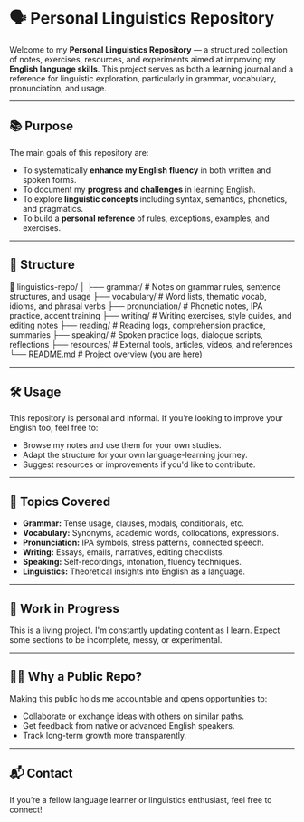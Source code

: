 # 🗣️ Personal Linguistics Repository

Welcome to my **Personal Linguistics Repository** — a structured collection of notes, exercises, resources, and experiments aimed at improving my **English language skills**. This project serves as both a learning journal and a reference for linguistic exploration, particularly in grammar, vocabulary, pronunciation, and usage.

---

## 📚 Purpose

The main goals of this repository are:

- To systematically **enhance my English fluency** in both written and spoken forms.
- To document my **progress and challenges** in learning English.
- To explore **linguistic concepts** including syntax, semantics, phonetics, and pragmatics.
- To build a **personal reference** of rules, exceptions, examples, and exercises.

---

## 🧭 Structure

📁 linguistics-repo/
│
├── grammar/              # Notes on grammar rules, sentence structures, and usage
├── vocabulary/           # Word lists, thematic vocab, idioms, and phrasal verbs
├── pronunciation/        # Phonetic notes, IPA practice, accent training
├── writing/              # Writing exercises, style guides, and editing notes
├── reading/              # Reading logs, comprehension practice, summaries
├── speaking/             # Spoken practice logs, dialogue scripts, reflections
├── resources/            # External tools, articles, videos, and references
└── README.md             # Project overview (you are here)

---

## 🛠️ Usage

This repository is personal and informal. If you're looking to improve your English too, feel free to:

- Browse my notes and use them for your own studies.
- Adapt the structure for your own language-learning journey.
- Suggest resources or improvements if you'd like to contribute.

---

## 🧠 Topics Covered

- **Grammar:** Tense usage, clauses, modals, conditionals, etc.
- **Vocabulary:** Synonyms, academic words, collocations, expressions.
- **Pronunciation:** IPA symbols, stress patterns, connected speech.
- **Writing:** Essays, emails, narratives, editing checklists.
- **Speaking:** Self-recordings, intonation, fluency techniques.
- **Linguistics:** Theoretical insights into English as a language.

---

## 🚧 Work in Progress

This is a living project. I'm constantly updating content as I learn. Expect some sections to be incomplete, messy, or experimental.

---

## 🙋‍♂️ Why a Public Repo?

Making this public holds me accountable and opens opportunities to:

- Collaborate or exchange ideas with others on similar paths.
- Get feedback from native or advanced English speakers.
- Track long-term growth more transparently.

---

## 📬 Contact

If you’re a fellow language learner or linguistics enthusiast, feel free to connect!

